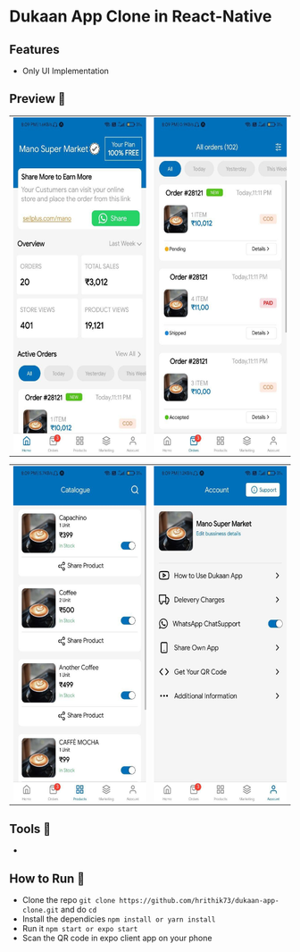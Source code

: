 # Dukaan App Clone in React-Native

## Features

- Only UI Implementation

## Preview 📸

|                                                                 |                                                                  |
| --------------------------------------------------------------- | ---------------------------------------------------------------- |
| <img src="screenshots/homescreen.jpg" height="600" width="300"> | <img src="screenshots/orderscreen.jpg" height="600" width="300"> |

|                                                                     |                                                                    |
| ------------------------------------------------------------------- | ------------------------------------------------------------------ |
| <img src="screenshots/product-screen.jpg" height="600" width="300"> | <img src="screenshots/accountscreen.jpg" height="600" width="300"> |

## Tools :wrench:

-

## How to Run 🚀

- Clone the repo `git clone https://github.com/hrithik73/dukaan-app-clone.git` and do `cd` 
- Install the dependicies `npm install or yarn install`
- Run it `npm start or expo start`
- Scan the QR code in expo client app on your phone
